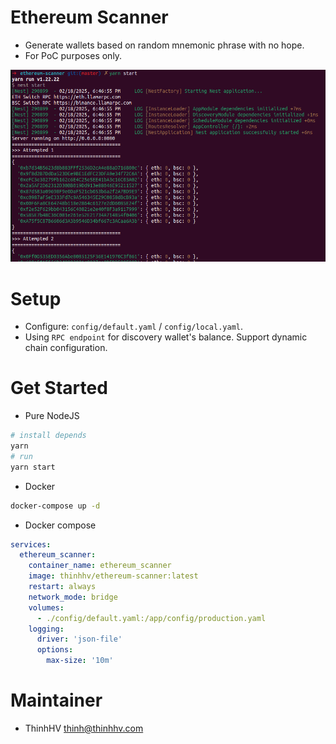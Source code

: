 # Ethereum Scanner

- Generate wallets based on random mnemonic phrase with no hope.
- For PoC purposes only.

![Preview](./images/preview-terminal.png)

# Setup

- Configure: `config/default.yaml` / `config/local.yaml`.
- Using `RPC endpoint` for discovery wallet's balance. Support dynamic chain configuration.

# Get Started

- Pure NodeJS

```bash
# install depends
yarn
# run
yarn start
```

- Docker

```bash
docker-compose up -d
```

- Docker compose

```yaml
services:
  ethereum_scanner:
    container_name: ethereum_scanner
    image: thinhhv/ethereum-scanner:latest
    restart: always
    network_mode: bridge
    volumes:
      - ./config/default.yaml:/app/config/production.yaml
    logging:
      driver: 'json-file'
      options:
        max-size: '10m'
```

# Maintainer

- ThinhHV <thinh@thinhhv.com>
